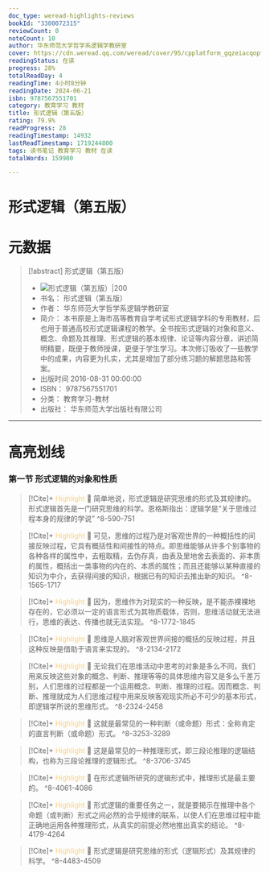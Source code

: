 ```yaml
---
doc_type: weread-highlights-reviews
bookId: "3300072315"
reviewCount: 0
noteCount: 10
author: 华东师范大学哲学系逻辑学教研室
cover: https://cdn.weread.qq.com/weread/cover/95/cpplatform_gqzeiacqopfnshlvk8vvbv/t7_cpplatform_gqzeiacqopfnshlvk8vvbv1695712312.jpg
readingStatus: 在读
progress: 28%
totalReadDay: 4
readingTime: 4小时8分钟
readingDate: 2024-06-21
isbn: 9787567551701
category: 教育学习 教材
title: 形式逻辑（第五版）
rating: 79.9%
readProgress: 28
readingTimestamp: 14932
lastReadTimestamp: 1719244800
tags: 读书笔记 教育学习 教材 在读
totalWords: 159900

---
```


# 形式逻辑（第五版）

# 元数据
> [!abstract] 形式逻辑（第五版）
> - ![ 形式逻辑（第五版）|200](https://cdn.weread.qq.com/weread/cover/95/cpplatform_gqzeiacqopfnshlvk8vvbv/t7_cpplatform_gqzeiacqopfnshlvk8vvbv1695712312.jpg)
> - 书名： 形式逻辑（第五版）
> - 作者： 华东师范大学哲学系逻辑学教研室
> - 简介： 本书原是上海市高等教育自学考试形式逻辑学科的专用教材，后也用于普通高校形式逻辑课程的教学。全书按形式逻辑的对象和意义、概念、命题及其推理、形式逻辑的基本规律、论证等内容分章，讲述简明精要，既便于教师授课，更便于学生学习。本次修订吸收了一些教学中的成果，内容更为扎实，尤其是增加了部分练习题的解题思路和答案。
> - 出版时间 2016-08-31 00:00:00
> - ISBN： 9787567551701
> - 分类： 教育学习-教材
> - 出版社： 华东师范大学出版社有限公司



---

# 高亮划线
### 第一节 形式逻辑的对象和性质


> [!Cite]+ <span style="color: #ffce78;">Highlight</span>
> 📌 简单地说，形式逻辑是研究思维的形式及其规律的。形式逻辑首先是一门研究思维的科学。恩格斯指出：逻辑学是“关于思维过程本身的规律的学说”
> ^8-590-751


> [!Cite]+ <span style="color: #ffce78;">Highlight</span>
> 📌 可见，思维的过程乃是对客观世界的一种概括性的间接反映过程，它具有概括性和间接性的特点。即思维能够从许多个别事物的各种各样的属性中，去粗取精，去伪存真，由表及里地舍去表面的、非本质的属性，概括出一类事物的内在的、本质的属性；而且还能够以某种直接的知识为中介，去获得间接的知识，根据已有的知识去推出新的知识。
> ^8-1565-1717


> [!Cite]+ <span style="color: #ffce78;">Highlight</span>
> 📌 因为，思维作为对现实的一种反映，是不能赤裸裸地存在的，它必须以一定的语言形式为其物质载体，否则，思维活动就无法进行，思维的表达、传播也就无法实现。
> ^8-1772-1845


> [!Cite]+ <span style="color: #ffce78;">Highlight</span>
> 📌 思维是人脑对客观世界间接的概括的反映过程，并且这种反映是借助于语言来实现的。
> ^8-2134-2172


> [!Cite]+ <span style="color: #ffce78;">Highlight</span>
> 📌 无论我们在思维活动中思考的对象是多么不同，我们用来反映这些对象的概念、判断、推理等等的具体思维内容又是多么千差万别，人们思维的过程都是一个运用概念、判断、推理的过程。因而概念、判断、推理就成为人们思维过程中用来反映客观现实所必不可少的基本形式，即逻辑学所说的思维形式。
> ^8-2324-2458


> [!Cite]+ <span style="color: #ffce78;">Highlight</span>
> 📌 这就是最常见的一种判断（或命题）形式：全称肯定的直言判断（或命题）形式。
> ^8-3253-3289


> [!Cite]+ <span style="color: #ffce78;">Highlight</span>
> 📌 这是最常见的一种推理形式，即三段论推理的逻辑结构，也称为三段论推理的逻辑形式。
> ^8-3706-3745


> [!Cite]+ <span style="color: #ffce78;">Highlight</span>
> 📌 在形式逻辑所研究的逻辑形式中，推理形式是最主要的。
> ^8-4061-4086


> [!Cite]+ <span style="color: #ffce78;">Highlight</span>
> 📌 形式逻辑的重要任务之一，就是要揭示在推理中各个命题（或判断）形式之间必然的合乎规律的联系，以使人们在思维过程中能正确地运用各种推理形式，从真实的前提必然地推出真实的结论。
> ^8-4179-4264


> [!Cite]+ <span style="color: #ffce78;">Highlight</span>
> 📌 形式逻辑是研究思维的形式（逻辑形式）及其规律的科学。
> ^8-4483-4509


